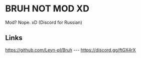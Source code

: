 # BRUH NOT MOD XD
Mod? Nope. xD (Discord for Russian)

## Links
https://github.com/Leyn-pl/Bruh --- https://discord.gg/ftGX4rX
